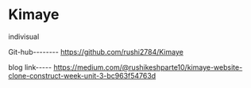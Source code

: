 # Kimaye
indivisual

  Git-hub--------   https://github.com/rushi2784/Kimaye
  
  blog link-----   https://medium.com/@rushikeshparte10/kimaye-website-clone-construct-week-unit-3-bc963f54763d
